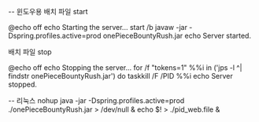 -- 윈도우용
배치 파일 start

@echo off
echo Starting the server...
start /b javaw -jar -Dspring.profiles.active=prod onePieceBountyRush.jar
echo Server started.

배치 파일 stop

@echo off
echo Stopping the server...
for /f "tokens=1" %%i in ('jps -l ^| findstr onePieceBountyRush.jar') do taskkill /F /PID %%i
echo Server stopped.


-- 리눅스
nohup java -jar -Dspring.profiles.active=prod ./onePieceBountyRush.jar > /dev/null & echo $! > ./pid_web.file &